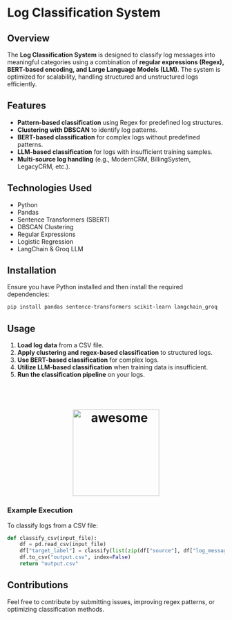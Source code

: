 # Log Classification System

## Overview
The **Log Classification System** is designed to classify log messages into meaningful categories using a combination of **regular expressions (Regex), BERT-based encoding, and Large Language Models (LLM)**. The system is optimized for scalability, handling structured and unstructured logs efficiently.

## Features
- **Pattern-based classification** using Regex for predefined log structures.
- **Clustering with DBSCAN** to identify log patterns.
- **BERT-based classification** for complex logs without predefined patterns.
- **LLM-based classification** for logs with insufficient training samples.
- **Multi-source log handling** (e.g., ModernCRM, BillingSystem, LegacyCRM, etc.).

## Technologies Used
- Python
- Pandas
- Sentence Transformers (SBERT)
- DBSCAN Clustering
- Regular Expressions
- Logistic Regression
- LangChain & Groq LLM

## Installation
Ensure you have Python installed and then install the required dependencies:

```bash
pip install pandas sentence-transformers scikit-learn langchain_groq
```

## Usage
1. **Load log data** from a CSV file.
2. **Apply clustering and regex-based classification** to structured logs.
3. **Use BERT-based classification** for complex logs.
4. **Utilize LLM-based classification** when training data is insufficient.
5. **Run the classification pipeline** on your logs.

<h1 align="center">
    <br>
    <img width="200" src="https://raw.githubusercontent.com/sindresorhus/awesome/main/media/logo.svg" alt="awesome">
    <br>
</h1>

### Example Execution
To classify logs from a CSV file:

```python
def classify_csv(input_file):
    df = pd.read_csv(input_file)
    df["target_label"] = classify(list(zip(df["source"], df["log_message"])))
    df.to_csv("output.csv", index=False)
    return "output.csv"
```

## Contributions
Feel free to contribute by submitting issues, improving regex patterns, or optimizing classification methods.

